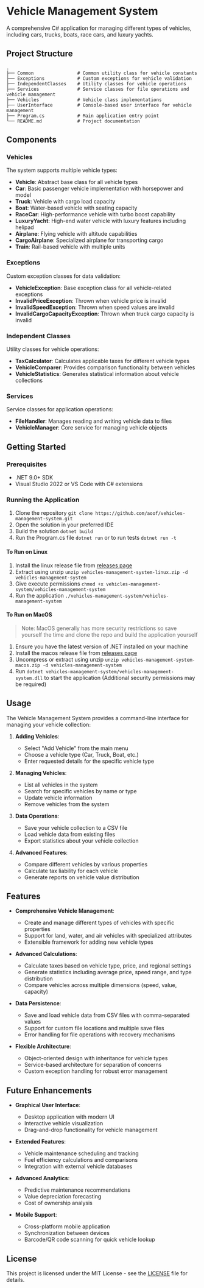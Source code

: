 # Vehicle Management System

A comprehensive C# application for managing different types of vehicles, including cars, trucks, boats, race cars, and luxury yachts.

## Project Structure

```
.
├── Common                # Common utility class for vehicle constants
├── Exceptions            # Custom exceptions for vehicle validation
├── IndependentClasses    # Utility classes for vehicle operations
├── Services              # Service classes for file operations and vehicle management
├── Vehicles              # Vehicle class implementations
├── UserInterface         # Console-based user interface for vehicle management
├── Program.cs            # Main application entry point
└── README.md             # Project documentation
```

## Components

### Vehicles

The system supports multiple vehicle types:

- **Vehicle**: Abstract base class for all vehicle types
- **Car**: Basic passenger vehicle implementation with horsepower and model
- **Truck**: Vehicle with cargo load capacity
- **Boat**: Water-based vehicle with seating capacity
- **RaceCar**: High-performance vehicle with turbo boost capability
- **LuxuryYacht**: High-end water vehicle with luxury features including helipad
- **Airplane**: Flying vehicle with altitude capabilities
- **CargoAirplane**: Specialized airplane for transporting cargo
- **Train**: Rail-based vehicle with multiple units

### Exceptions

Custom exception classes for data validation:

- **VehicleException**: Base exception class for all vehicle-related exceptions
- **InvalidPriceException**: Thrown when vehicle price is invalid
- **InvalidSpeedException**: Thrown when speed values are invalid
- **InvalidCargoCapacityException**: Thrown when truck cargo capacity is invalid

### Independent Classes

Utility classes for vehicle operations:

- **TaxCalculator**: Calculates applicable taxes for different vehicle types
- **VehicleComparer**: Provides comparison functionality between vehicles
- **VehicleStatistics**: Generates statistical information about vehicle collections

### Services

Service classes for application operations:

- **FileHandler**: Manages reading and writing vehicle data to files
- **VehicleManager**: Core service for managing vehicle objects

## Getting Started

### Prerequisites

- .NET 9.0+ SDK
- Visual Studio 2022 or VS Code with C# extensions

### Running the Application

1. Clone the repository `git clone https://github.com/aoof/vehicles-management-system.git`
2. Open the solution in your preferred IDE
3. Build the solution `dotnet build`
4. Run the Program.cs file `dotnet run` or to run tests `dotnet run -t`

#### To Run on Linux

1. Install the linux release file from [releases page](https://github.com/aoof/vehicles-management-system/releases/latest)
2. Extract using unzip `unzip vehicles-management-system-linux.zip -d vehicles-management-system`
3. Give execute permissions `chmod +x vehicles-management-system/vehicles-management-system`
4. Run the application `./vehicles-management-system/vehicles-management-system`

#### To Run on MacOS

> Note: MacOS generally has more security restrictions so save yourself the time and clone the repo and build the application yourself

1. Ensure you have the latest version of .NET installed on your machine
2. Install the macos release file from [releases page](https://github.com/aoof/vehicles-management-system/releases/latest)
3. Uncompress or extract using unzip `unzip vehicles-management-system-macos.zip -d vehicles-management-system`
4. Run `dotnet vehicles-management-system/vehicles-management-system.dll` to start the application (Additional security permissions may be required)

## Usage

The Vehicle Management System provides a command-line interface for managing your vehicle collection:

1. **Adding Vehicles**: 
   - Select "Add Vehicle" from the main menu
   - Choose a vehicle type (Car, Truck, Boat, etc.)
   - Enter requested details for the specific vehicle type

2. **Managing Vehicles**:
   - List all vehicles in the system
   - Search for specific vehicles by name or type
   - Update vehicle information
   - Remove vehicles from the system

3. **Data Operations**:
   - Save your vehicle collection to a CSV file
   - Load vehicle data from existing files
   - Export statistics about your vehicle collection

4. **Advanced Features**:
   - Compare different vehicles by various properties
   - Calculate tax liability for each vehicle
   - Generate reports on vehicle value distribution

## Features

- **Comprehensive Vehicle Management**:
  - Create and manage different types of vehicles with specific properties
  - Support for land, water, and air vehicles with specialized attributes
  - Extensible framework for adding new vehicle types

- **Advanced Calculations**:
  - Calculate taxes based on vehicle type, price, and regional settings
  - Generate statistics including average price, speed range, and type distribution
  - Compare vehicles across multiple dimensions (speed, value, capacity)

- **Data Persistence**:
  - Save and load vehicle data from CSV files with comma-separated values
  - Support for custom file locations and multiple save files
  - Error handling for file operations with recovery mechanisms

- **Flexible Architecture**:
  - Object-oriented design with inheritance for vehicle types
  - Service-based architecture for separation of concerns
  - Custom exception handling for robust error management

## Future Enhancements

- **Graphical User Interface**:
  - Desktop application with modern UI
  - Interactive vehicle visualization
  - Drag-and-drop functionality for vehicle management

- **Extended Features**:
  - Vehicle maintenance scheduling and tracking
  - Fuel efficiency calculations and comparisons
  - Integration with external vehicle databases

- **Advanced Analytics**:
  - Predictive maintenance recommendations
  - Value depreciation forecasting
  - Cost of ownership analysis

- **Mobile Support**:
  - Cross-platform mobile application
  - Synchronization between devices
  - Barcode/QR code scanning for quick vehicle lookup

## License

This project is licensed under the MIT License - see the [LICENSE](LICENSE) file for details.

